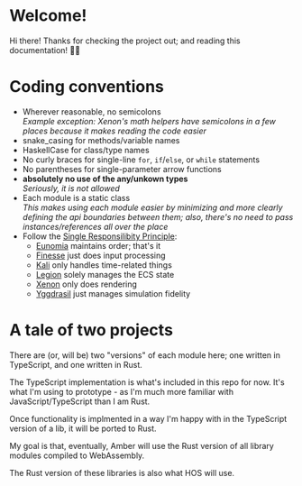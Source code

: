# Welcome!

Hi there! Thanks for checking the project out; and reading this documentation! 🤘🏻

# Coding conventions

* Wherever reasonable, no semicolons<br>
  _Example exception: Xenon's math helpers have semicolons in a few places because it makes reading the code easier_
* snake_casing for methods/variable names
* HaskellCase for class/type names
* No curly braces for single-line `for`, `if`/`else`, or `while` statements
* No parentheses for single-parameter arrow functions
* **absolutely no use of the any/unkown types**<br>
  _Seriously, it is not allowed_
* Each module is a static class<br>
  _This makes using each module easier by minimizing and more clearly defining the api boundaries between them; also, there's no need to pass instances/references all over the place_
* Follow the [Single Responsilibity Principle](https://en.wikipedia.org/wiki/Single-responsibility_principle):<br>
  * [Eunomia](./Eunomia) maintains order; that's it
  * [Finesse](./Finesse) just does input processing
  * [Kali](./Kali) only handles time-related things
  * [Legion](./Legion) solely manages the ECS state
  * [Xenon](./Xenon) only does rendering
  * [Yggdrasil](./Yggdrasil) just manages simulation fidelity

# A tale of two projects

There are (or, will be) two "versions" of each module here; one written in TypeScript, and one written in Rust.

The TypeScript implementation is what's included in this repo for now. It's what I'm using to prototype - as I'm much more familiar with JavaScript/TypeScript than I am Rust.

Once functionality is implmented in a way I'm happy with in the TypeScript version of a lib, it will be ported to Rust.

My goal is that, eventually, Amber will use the Rust version of all library modules compiled to WebAssembly.

The Rust version of these libraries is also what HOS will use.
